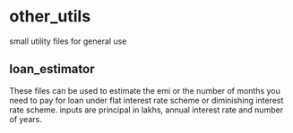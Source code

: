 # other_utils
small utility files for general use

## loan_estimator
These files can be used to estimate the emi or the number of months you need to pay for loan under flat interest rate scheme or diminishing interest rate scheme. inputs are principal in lakhs, annual interest rate and number of years.
